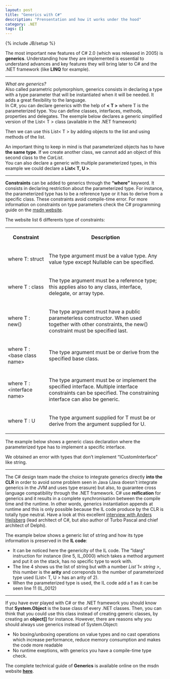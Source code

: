 ```yaml
---
layout: post
title: "Generics with C#"
description: "Prensentation and how it works under the hood"
category: .NET
tags: []
---
```

{% include JB/setup %}

The most important new features of C# 2.0 (which was released in 2005) is **generics**. Understanding how they are implemented is essential to understand advances and key features they will bring later to
C# and the .NET framework (like **LINQ** for example).

* * *

*What are generics?*  
    Also called parametric polymorphism, generics consists in declaring a type with a type parameter that will be instantiated when it will be needed. It adds a great flexibility to the language.  
    In C#, you can declare generics with the help of **< T >** where T is the parameterized type. You can define classes, interfaces, methods, properties and delegates. The exemple below declares a generic simplified version of the List< T > class (available in the .NET framework)
    
<script src="https://gist.github.com/4461585.js?file=list.cs"> </script>

Then we can use this List< T > by adding objects to the list and using methods of the list.

<script src="https://gist.github.com/4461585.js?file=program.cs"> </script>

An important thing to keep in mind is that parameterized objects has to have **the same type**. If we create another class, we cannot add an object of this second class to the *CarList*.  
You can also declare a generic with multiple parameterized types, in this example we could declare a **List< T, U >**.

* * *

**Constraints** can be added to generics through the **“where”** keyword. It consists in declaring restriction about the parameterized type.
For instance, the parameterized type has to be a reference type or it has to derive from a specific class. These constraints avoid compile-time error. For more information on constraints on type parameters
check the C# programming guide on the 
<a href="http://msdn.microsoft.com/en-us/library/d5x73970.aspx" title="msdn.microsoft.com/en-us/library/d5x73970.aspx" target="_blank">msdn website</a>.

The website list 6 differents type of constraints:

<table class="responsive">
              <tbody>
              <tr>
                <th><p><strong>Constraint</strong></p></th>
                <th><p><strong>Description</strong></p></th>
              </tr>
              <tr>
                <td><p>where T: struct</p></td>
                <td>
                  <p>The type argument must be a value type. Any value type except Nullable can be specified.</p>
                </td>
              </tr>
              <tr>
                <td><p>where T : class</p></td>
                <td>
                  <p>The type argument must be a reference type; this applies also to any class, interface, delegate, or array type.</p>
                </td>
              </tr>
              <tr>
                <td><p>where T : new()</p></td>
                <td>
                  <p>The type argument must have a public parameterless constructor. When used together with other constraints, the <span><span class="input">new()</span></span> constraint must be specified last.</p>
                </td>
              </tr>
              <tr>
                <td><p>where T : &lt;base class name&gt;</p></td>
                <td>
                  <p>The type argument must be or derive from the specified base class.</p>
                </td>
              </tr>
              <tr>
                <td><p>where T : &lt;interface name&gt;</p></td>
                <td>
                  <p>The type argument must be or implement the specified interface. Multiple interface constraints can be specified. The constraining interface can also be generic.</p>
                </td>
              </tr>
              <tr>
                <td><p>where T : U</p></td>
                <td>
                  <p>The type argument supplied for T must be or derive from the argument supplied for U. </p>
                </td>
              </tr>
            </tbody>
</table>

The example below shows a generic class declaration where the parameterized type has to implement a specific interface.

<script src="https://gist.github.com/4461585.js?file=generic.cs"> </script>

We obtained an error with types that don’t implement “ICustomInterface” like string.

* * *

The C# design team made the choice to integrate generics directly **into the CLR** in order to avoid some problem seen in Java (Java doesn't integrate generics in the JVM and uses type erasure) but also, to guarantee cross language compatibility through
    the .NET framework. C# use **reification** for generics and it results in a complete synchronisation between the compile time and the runtime. In other words, generics instantiation appends at runtime and 
    this is only possible because the IL code produce by the CLR is totally type neutral. Have a look at this excellent 
<a href="http://broadcast.oreilly.com/2009/03/an-interview-with-anders-hejls.html" title="broadcast.oreilly.com/2009/03/an-interview-with-anders-hejls" target="_blank">interview with Anders Hejlsberg</a>
(lead architect of C#, but also author of Turbo Pascal and chief architect of Delphi).

The example below shows a generic list of string and how its type information is preserved in the **IL code**:  

<script src="https://gist.github.com/4461585.js?file=generic.il"> </script>

* It can be noticed here the genericity of the IL code. The “ldarg” instruction for instance (line 5, IL_0000) which takes a method argument and put it on the stack, has no specific type to work with.  
* The line 4 shows us the list of string but with a number *List\`1< string >*, this number is the **arity** and correponds to the number of parameterized type used (List< T, U > has an arity of 2).  
* When the parameterized type is used, the IL code add a **!** as it can be seen line 11 (IL_0012)   


* * *

If you have ever played with C# or the .NET framework you should know that **System.Object** is the base class of every .NET classes. Then, you can think that you could use this class instead of creating generic classes, by creating
an **object\[\]** for instance. However, there are reasons why you should always use generics instead of System.Object:
* No boxing/unboxing operations on value types and no cast operations which increase performance, reduce memory consumption and makes the code more readable
* No runtime exeptions, with generics you have a compile-time type check.

The complete technical guide of **Generics** is available online on the msdn website
<a href="http://msdn.microsoft.com/en-us/library/512aeb7t.aspx" title="msdn.microsoft.com/en-us/library/512aeb7t.aspx" target="_blank"><strong>here</strong></a>.



